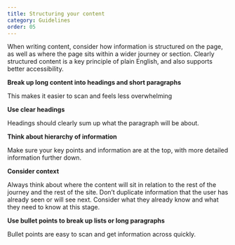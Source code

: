 ```yaml
---
title: Structuring your content
category: Guidelines
order: 05
---
```


When writing content, consider how information is structured on the page, as well as where the page sits within a wider journey or section. Clearly structured content is a key principle of plain English, and also supports better accessibility. 

**Break up long content into headings and short paragraphs**

This makes it easier to scan and feels less overwhelming

**Use clear headings**

Headings should clearly sum up what the paragraph will be about. 

**Think about hierarchy of information**

Make sure your key points and information are at the top, with more detailed information further down. 

**Consider context**

Always think about where the content will sit in relation to the rest of the journey and the rest of the site. Don’t duplicate information that the user has already seen or will see next. Consider what they already know and what they need to know at this stage. 

**Use bullet points to break up lists or long paragraphs**

Bullet points are easy to scan and get information across quickly.  
